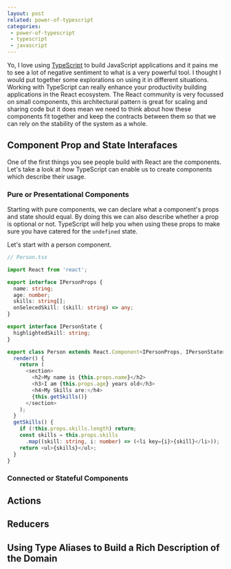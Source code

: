 ```yaml
---
layout: post
related: power-of-typescript
categories:
 - power-of-typescript
 - typescript
 - javascript
---
```


Yo, I love using [TypeScript](https://www.typescriptlang.org/) to build JavaScript applications and it pains me to see a lot of negative sentiment to what is a very powerful tool. I thought I would put together some explorations on using it in different situations. Working with TypeScript can really enhance your productivity building applications in the React ecosystem. The React community is very focussed on small components, this architectural pattern is great for scaling and sharing code but it does mean we need to think about how these components fit together and keep the contracts between them so that we can rely on the stability of the system as a whole.

## Component Prop and State Interafaces

One of the first things you see people build with React are the components. Let's take a look at how TypeScript can enable us to create components which describe their usage.

### Pure or Presentational Components

Starting with pure components, we can declare what a component's props and state should equal. By doing this we can also describe whether a prop is optional or not. TypeScript will help you when using these props to make sure you have catered for the `undefined` state.

Let's start with a person component.

```typescript
// Person.tsx

import React from 'react';

export interface IPersonProps {
  name: string;
  age: number;
  skills: string[];
  onSelecedSkill: (skill: string) => any;
}

export interface IPersonState {
  highlightedSkill: string;
}

export class Person extends React.Component<IPersonProps, IPersonState> {
  render() {
    return (
      <section>
        <h2>My name is {this.props.name}</h2>
        <h3>I am {this.props.age} years old</h3>
        <h4>My Skills are:</h4>
        {this.getSkills()}
      </section>
    );
  }
  getSkills() {
    if (!this.props.skills.length) return;
    const skills = this.props.skills
      .map((skill: string, i: number) => (<li key={i}>{skill}</li>));
    return <ul>{skills}</ul>;
  }
}
```

### Connected or Stateful Components


## Actions

## Reducers

## Using Type Aliases to Build a Rich Description of the Domain


